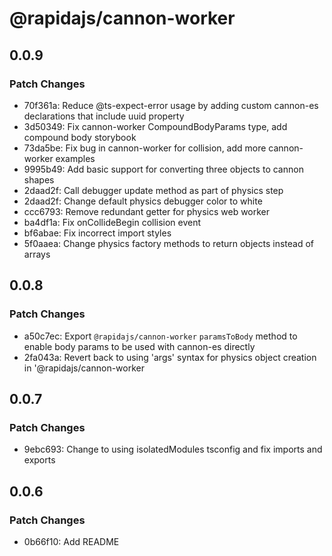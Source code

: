 # @rapidajs/cannon-worker

## 0.0.9
### Patch Changes

- 70f361a: Reduce @ts-expect-error usage by adding custom cannon-es declarations that include uuid property
- 3d50349: Fix cannon-worker CompoundBodyParams type, add compound body storybook
- 73da5be: Fix bug in cannon-worker for collision, add more cannon-worker examples
- 9995b49: Add basic support for converting three objects to cannon shapes
- 2daad2f: Call debugger update method as part of physics step
- 2daad2f: Change default physics debugger color to white
- ccc6793: Remove redundant getter for physics web worker
- ba4df1a: Fix onCollideBegin collision event
- bf6abae: Fix incorrect import styles
- 5f0aaea: Change physics factory methods to return objects instead of arrays
 
## 0.0.8
### Patch Changes

- a50c7ec: Export `@rapidajs/cannon-worker` `paramsToBody` method to enable body params to be used with cannon-es directly
- 2fa043a: Revert back to using 'args' syntax for physics object creation in '@rapidajs/cannon-worker

## 0.0.7
### Patch Changes

- 9ebc693: Change to using isolatedModules tsconfig and fix imports and exports

## 0.0.6
### Patch Changes

- 0b66f10: Add README
